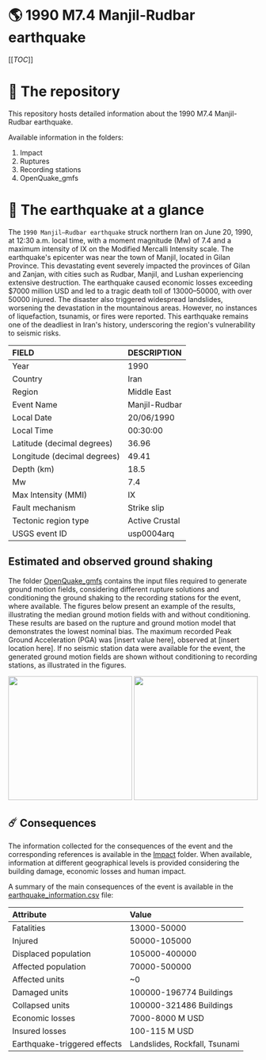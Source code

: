 # 🌎 1990 M7.4 Manjil-Rudbar earthquake
[[_TOC_]]

# 📂 The repository

This repository hosts detailed information about the 1990 M7.4 Manjil-Rudbar earthquake.

Available information in the folders:

1. Impact
2. Ruptures
3. Recording stations
4. OpenQuake_gmfs


# 🚀 The earthquake at a glance 

The `1990 Manjil–Rudbar earthquake` struck northern Iran on June 20, 1990, at 12:30 a.m. local time, with a moment magnitude (Mw) of 7.4 and a maximum intensity of IX on the Modified Mercalli Intensity scale. The earthquake's epicenter was near the town of Manjil, located in Gilan Province. This devastating event severely impacted the provinces of Gilan and Zanjan, with cities such as Rudbar, Manjil, and Lushan experiencing extensive destruction. The earthquake caused economic losses exceeding $7000 million USD and led to a tragic death toll of 13000–50000, with over 50000 injured. The disaster also triggered widespread landslides, worsening the devastation in the mountainous areas. However, no instances of liquefaction, tsunamis, or fires were reported. This earthquake remains one of the deadliest in Iran's history, underscoring the region's vulnerability to seismic risks.

| FIELD | DESCRIPTION |
|:-------|:-------------|
| Year | 1990 |
| Country | Iran |
| Region | Middle East |
| Event Name | Manjil-Rudbar |
| Local Date | 20/06/1990 |
| Local Time | 00:30:00 |
| Latitude (decimal degrees) | 36.96 |
| Longitude (decimal degrees) | 49.41 |
| Depth (km) | 18.5 |
| Mw | 7.4 |
| Max Intensity (MMI) | IX |
| Fault mechanism | Strike slip |
| Tectonic region type | Active Crustal |
| USGS event ID | usp0004arq |

## Estimated and observed ground shaking

The folder [OpenQuake_gmfs](./OpenQuake_gmfs/) contains the input files required to generate ground motion fields, considering different rupture solutions and conditioning the ground shaking to the recording stations for the event, where available. The figures below present an example of the results, illustrating the median ground motion fields with and without conditioning. These results are based on the rupture and ground motion model that demonstrates the lowest nominal bias. The maximum recorded Peak Ground Acceleration (PGA) was [insert value here], observed at [insert location here]. If no seismic station data were available for the event, the generated ground motion fields are shown without conditioning to recording stations, as illustrated in the figures.

<img src="./4_OpenQuake_gmfs/median_gmf_stations_none.png" height="250">
<img src="./4_OpenQuake_gmfs/median_gmf_stations_seismic.png" height="250">

## ☄️ Consequences

The information collected for the consequences of the event and the corresponding references is available in the [Impact](./Impact) folder. When available, information at different geographical levels is provided considering the building damage, economic losses and human impact.

A summary of the main consequences of the event is available in the [earthquake_information.csv](./earthquake_information.csv) file:

| Attribute | Value |
|:-------|:-------------|
| Fatalities | 13000-50000 |
| Injured | 50000-105000 |
| Displaced population | 105000-400000 |
| Affected population | 70000-500000 |
| Affected units | ~0  |
| Damaged units | 100000-196774 Buildings |
| Collapsed units | 100000-321486 Buildings |
| Economic losses | 7000-8000 M USD |
| Insured losses | 100-115 M USD |
| Earthquake-triggered effects | Landslides, Rockfall, Tsunami |